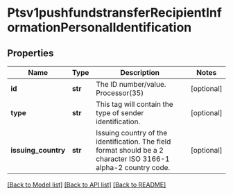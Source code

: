 # Ptsv1pushfundstransferRecipientInformationPersonalIdentification

## Properties
Name | Type | Description | Notes
------------ | ------------- | ------------- | -------------
**id** | **str** | The ID number/value. Processor(35)  | [optional] 
**type** | **str** | This tag will contain the type of sender identification.  | [optional] 
**issuing_country** | **str** | Issuing country of the identification. The field format should be a 2 character ISO 3166-1 alpha-2 country code.  | [optional] 

[[Back to Model list]](../README.md#documentation-for-models) [[Back to API list]](../README.md#documentation-for-api-endpoints) [[Back to README]](../README.md)


